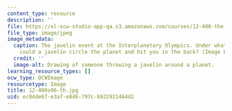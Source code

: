 ```yaml
---
content_type: resource
description: ''
file: https://ol-ocw-studio-app-qa.s3.amazonaws.com/courses/12-400-the-solar-system-spring-2006/ec04de67e3a7e846797cb922921464d2_12-400s06-th.jpg
file_type: image/jpeg
image_metadata:
  caption: The javelin event at the Interplanetary Olympics. Under what conditions
    could a javelin circle the planet and hit you in the back? (Image by MIT OpenCourseWare.)
  credit: ''
  image-alt: Drawing of someone throwing a javelin around a planet.
learning_resource_types: []
ocw_type: OCWImage
resourcetype: Image
title: 12-400s06-th.jpg
uid: ec04de67-e3a7-e846-797c-b922921464d2
---
```

